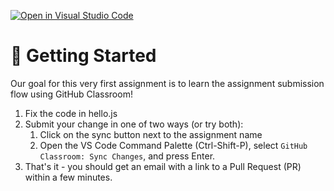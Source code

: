 [![Open in Visual Studio Code](https://classroom.github.com/assets/open-in-vscode-f059dc9a6f8d3a56e377f745f24479a46679e63a5d9fe6f495e02850cd0d8118.svg)](https://classroom.github.com/online_ide?assignment_repo_id=7497887&assignment_repo_type=AssignmentRepo)
# 🚀 Getting Started
Our goal for this very first assignment is to learn the assignment submission flow using GitHub Classroom!

1) Fix the code in hello.js
2) Submit your change in one of two ways (or try both):
   1) Click on the sync button next to the assignment name
   2) Open the VS Code Command Palette (Ctrl-Shift-P), select `GitHub Classroom: Sync Changes`, and press Enter.
3) That's it - you should get an email with a link to a Pull Request (PR) within a few minutes.

